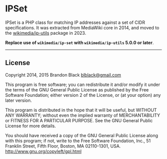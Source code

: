 IPSet
=====

IPSet is a PHP class for matching IP addresses against a set of CIDR
specifications. It was extracted from MediaWiki core in 2014,
and moved to the [wikimedia/ip-utils](https://packagist.org/packages/wikimedia/ip-utils)
package in 2023.

**Replace use of `wikimedia/ip-set` with `wikimedia/ip-utils` 5.0.0 or later**.

-----

License
-------
Copyright 2014, 2015 Brandon Black <blblack@gmail.com>

This program is free software; you can redistribute it and/or modify
it under the terms of the GNU General Public License as published by
the Free Software Foundation; either version 2 of the License, or
(at your option) any later version.

This program is distributed in the hope that it will be useful,
but WITHOUT ANY WARRANTY; without even the implied warranty of
MERCHANTABILITY or FITNESS FOR A PARTICULAR PURPOSE. See the
GNU General Public License for more details.

You should have received a copy of the GNU General Public License along
with this program; if not, write to the Free Software Foundation, Inc.,
51 Franklin Street, Fifth Floor, Boston, MA 02110-1301, USA.
<http://www.gnu.org/copyleft/gpl.html>

